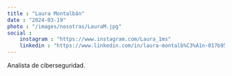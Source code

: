 ```yaml
---
title : "Laura Montalbán"
date : "2024-03-19"
photo : "/images/nosotras/LauraM.jpg" 
social :
    instagram : "https://www.instagram.com/Laura_1ms"
    linkedin : "https://www.linkedin.com/in/laura-montalb%C3%A1n-017b951b7"
---
```


Analista de ciberseguridad.